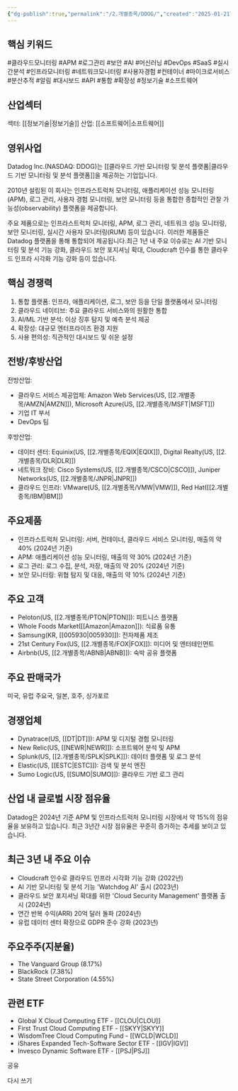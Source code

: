 ```yaml
---
{"dg-publish":true,"permalink":"/2.개별종목/DDOG/","created":"2025-01-21T06:53:24.506+09:00","updated":"2025-07-29T21:37:04.555+09:00"}
---
```


## 핵심 키워드

#클라우드모니터링 #APM #로그관리 #보안 #AI #머신러닝 #DevOps #SaaS #실시간분석 #인프라모니터링 #네트워크모니터링 #사용자경험 #컨테이너 #마이크로서비스 #분산추적 #알림 #대시보드 #API #통합 #확장성 #정보기술 #소프트웨어 

## 산업섹터

섹터: [[정보기술\|정보기술]]
산업: [[소프트웨어\|소프트웨어]]

## 영위사업

Datadog Inc.(NASDAQ: DDOG)는 [[클라우드 기반 모니터링 및 분석 플랫폼\|클라우드 기반 모니터링 및 분석 플랫폼]]을 제공하는 기업입니다.

2010년 설립된 이 회사는 인프라스트럭처 모니터링, 애플리케이션 성능 모니터링(APM), 로그 관리, 사용자 경험 모니터링, 보안 모니터링 등을 통합한 종합적인 관찰 가능성(observability) 플랫폼을 제공합니다.

주요 제품으로는 인프라스트럭처 모니터링, APM, 로그 관리, 네트워크 성능 모니터링, 보안 모니터링, 실시간 사용자 모니터링(RUM) 등이 있습니다. 이러한 제품들은 Datadog 플랫폼을 통해 통합되어 제공됩니다.최근 1년 내 주요 이슈로는 AI 기반 모니터링 및 분석 기능 강화, 클라우드 보안 포지셔닝 확대, Cloudcraft 인수를 통한 클라우드 인프라 시각화 기능 강화 등이 있습니다.

## 핵심 경쟁력

1. 통합 플랫폼: 인프라, 애플리케이션, 로그, 보안 등을 단일 플랫폼에서 모니터링
2. 클라우드 네이티브: 주요 클라우드 서비스와의 원활한 통합
3. AI/ML 기반 분석: 이상 징후 탐지 및 예측 분석 제공
4. 확장성: 대규모 엔터프라이즈 환경 지원
5. 사용 편의성: 직관적인 대시보드 및 쉬운 설정

## 전방/후방산업

전방산업:

- 클라우드 서비스 제공업체: Amazon Web Services(US, [[2.개별종목/AMZN\|AMZN]]), Microsoft Azure(US, [[2.개별종목/MSFT\|MSFT]])
- 기업 IT 부서
- DevOps 팀

후방산업:

- 데이터 센터: Equinix(US, [[2.개별종목/EQIX\|EQIX]]), Digital Realty(US, [[2.개별종목/DLR\|DLR]])
- 네트워크 장비: Cisco Systems(US, [[2.개별종목/CSCO\|CSCO]]), Juniper Networks(US, [[2.개별종목/JNPR\|JNPR]])
- 클라우드 인프라: VMware(US, [[2.개별종목/VMW\|VMW]]), Red Hat([[2.개별종목/IBM\|IBM]])

## 주요제품

- 인프라스트럭처 모니터링: 서버, 컨테이너, 클라우드 서비스 모니터링, 매출의 약 40% (2024년 기준)
- APM: 애플리케이션 성능 모니터링, 매출의 약 30% (2024년 기준)
- 로그 관리: 로그 수집, 분석, 저장, 매출의 약 20% (2024년 기준)
- 보안 모니터링: 위협 탐지 및 대응, 매출의 약 10% (2024년 기준)

## 주요 고객

- Peloton(US, [[2.개별종목/PTON\|PTON]]): 피트니스 플랫폼
- Whole Foods Market([[Amazon\|Amazon]]): 식료품 유통
- Samsung(KR, [[005930\|005930]]): 전자제품 제조
- 21st Century Fox(US, [[2.개별종목/FOX\|FOX]]): 미디어 및 엔터테인먼트
- Airbnb(US, [[2.개별종목/ABNB\|ABNB]]): 숙박 공유 플랫폼

## 주요 판매국가

미국, 유럽 주요국, 일본, 호주, 싱가포르

## 경쟁업체

- Dynatrace(US, [[DT\|DT]]): APM 및 디지털 경험 모니터링
- New Relic(US, [[NEWR\|NEWR]]): 소프트웨어 분석 및 APM
- Splunk(US, [[2.개별종목/SPLK\|SPLK]]): 데이터 플랫폼 및 로그 분석
- Elastic(US, [[ESTC\|ESTC]]): 검색 및 분석 엔진
- Sumo Logic(US, [[SUMO\|SUMO]]): 클라우드 기반 로그 관리

## 산업 내 글로벌 시장 점유율

Datadog은 2024년 기준 APM 및 인프라스트럭처 모니터링 시장에서 약 15%의 점유율을 보유하고 있습니다. 최근 3년간 시장 점유율은 꾸준히 증가하는 추세를 보이고 있습니다.

## 최근 3년 내 주요 이슈

- Cloudcraft 인수로 클라우드 인프라 시각화 기능 강화 (2022년)
- AI 기반 모니터링 및 분석 기능 'Watchdog AI' 출시 (2023년)
- 클라우드 보안 포지셔닝 확대를 위한 'Cloud Security Management' 플랫폼 출시 (2024년)
- 연간 반복 수익(ARR) 20억 달러 돌파 (2024년)
- 유럽 데이터 센터 확장으로 GDPR 준수 강화 (2023년)

## 주요주주(지분율)

- The Vanguard Group (8.17%)
- BlackRock (7.38%)
- State Street Corporation (4.55%)

## 관련 ETF

- Global X Cloud Computing ETF - [[CLOU\|CLOU]]
- First Trust Cloud Computing ETF - [[SKYY\|SKYY]]
- WisdomTree Cloud Computing Fund - [[WCLD\|WCLD]]
- iShares Expanded Tech-Software Sector ETF - [[IGV\|IGV]]
- Invesco Dynamic Software ETF - [[PSJ\|PSJ]]

공유

다시 쓰기